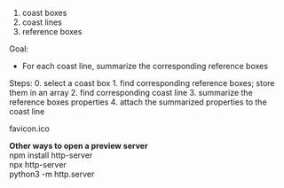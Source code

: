 1.  coast boxes
2.  coast lines
3.  reference boxes

Goal:
* For each coast line, summarize the corresponding reference boxes

Steps:
0.  select a coast box
    1.  find corresponding reference boxes; store them in an array
    2.  find corresponding coast line
    3.  summarize the reference boxes properties
    4.  attach the summarized properties to the coast line

favicon.ico  

__Other ways to open a preview server__  
npm install http-server  
npx http-server  
python3 -m http.server  
